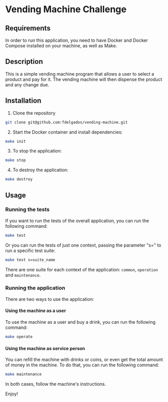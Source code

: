 # Vending Machine Challenge

## Requirements
In order to run this application, you need to have Docker and Docker Compose installed on your machine, as well as Make.
 
## Description
This is a simple vending machine program that allows a user to select a product and pay for it. The vending machine will then dispense the product and any change due.

## Installation

1. Clone the repository
```bash
git clone git@github.com:fdelgados/vending-machine.git
```
2. Start the Docker container and install dependencies:
```bash
make init
```
3. To stop the application:
```bash
make stop
```
4. To destroy the application:
```bash
make destroy
```

## Usage

### Running the tests
If you want to run the tests of the overall application, you can run the following command:
```bash 
make test
```
Or you can run the tests of just one context, passing the parameter "s=" to run a specific test suite:
```bash
make test s=suite_name
```
There are one suite for each context of the application: `common`, `operation` and `maintenance`.

### Running the application
There are two ways to use the application:

#### Using the machine as a user
To use the machine as a user and buy a drink, you can run the following command:
```bash
make operate
```

#### Using the machine as service person
You can refill the machine with drinks or coins, or even get the total amount of money in the machine. To do that, you can run the following command:
```bash
make maintenance
```
In both cases, follow the machine's instructions.

Enjoy!